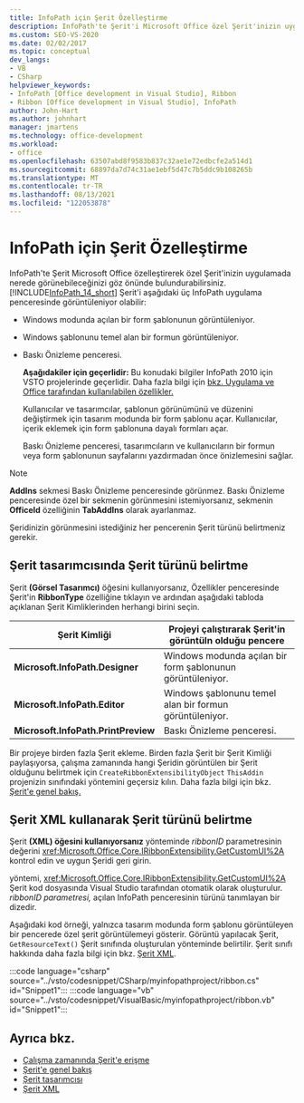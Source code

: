 ```yaml
---
title: InfoPath için Şerit Özelleştirme
description: InfoPath'te Şerit'i Microsoft Office özel Şerit'inizin uygulamada nerede görüneceklerini düşünmeniz gerektiğini öğrenin.
ms.custom: SEO-VS-2020
ms.date: 02/02/2017
ms.topic: conceptual
dev_langs:
- VB
- CSharp
helpviewer_keywords:
- InfoPath [Office development in Visual Studio], Ribbon
- Ribbon [Office development in Visual Studio], InfoPath
author: John-Hart
ms.author: johnhart
manager: jmartens
ms.technology: office-development
ms.workload:
- office
ms.openlocfilehash: 63507abd8f9583b837c32ae1e72edbcfe2a514d1
ms.sourcegitcommit: 68897da7d74c31ae1ebf5d47c7b5ddc9b108265b
ms.translationtype: MT
ms.contentlocale: tr-TR
ms.lasthandoff: 08/13/2021
ms.locfileid: "122053878"
---
```

# <a name="customize-a-ribbon-for-infopath"></a>InfoPath için Şerit Özelleştirme
  InfoPath'te Şerit Microsoft Office özelleştirerek özel Şerit'inizin uygulamada nerede görünebileceğinizi göz önünde bulundurabilirsiniz. [!INCLUDE[InfoPath_14_short](../vsto/includes/infopath-14-short-md.md)] Şerit'i aşağıdaki üç InfoPath uygulama penceresinde görüntüleniyor olabilir:

- Windows modunda açılan bir form şablonunun görüntüleniyor.

- Windows şablonunu temel alan bir formun görüntüleniyor.

- Baskı Önizleme penceresi.

  **Aşağıdakiler için geçerlidir:** Bu konudaki bilgiler InfoPath 2010 için VSTO projelerinde geçerlidir. Daha fazla bilgi için [bkz. Uygulama ve Office tarafından kullanılabilen özellikler.](../vsto/features-available-by-office-application-and-project-type.md)

  Kullanıcılar ve tasarımcılar, şablonun görünümünü ve düzenini değiştirmek için tasarım modunda bir form şablonu açar. Kullanıcılar, içerik eklemek için form şablonuna dayalı formları açar.

  Baskı Önizleme penceresi, tasarımcıların ve kullanıcıların bir formun veya form şablonunun sayfalarını yazdırmadan önce önizlemesini sağlar.

> [!NOTE]
> **AddIns** sekmesi Baskı Önizleme penceresinde görünmez. Baskı Önizleme penceresinde özel bir sekmenin görünmesini istemiyorsanız, sekmenin **OfficeId** özelliğinin **TabAddIns** olarak ayarlanmaz.

 Şeridinizin görünmesini istediğiniz her pencerenin Şerit türünü belirtmeniz gerekir.

## <a name="specify-the-ribbon-type-in-the-ribbon-designer"></a>Şerit tasarımcısında Şerit türünü belirtme
 Şerit **(Görsel Tasarımcı)** öğesini kullanıyorsanız, Özellikler penceresinde Şerit'in  **RibbonType** özelliğine tıklayın ve ardından aşağıdaki tabloda açıklanan Şerit Kimliklerinden herhangi birini seçin.

|Şerit Kimliği|Projeyi çalıştırarak Şerit'in görüntüln olduğu pencere|
|---------------|---------------------------------------------------------------------|
|**Microsoft.InfoPath.Designer**|Windows modunda açılan bir form şablonunun görüntüleniyor.|
|**Microsoft.InfoPath.Editor**|Windows şablonunu temel alan bir formun görüntüleniyor.|
|**Microsoft.InfoPath.PrintPreview**|Baskı Önizleme penceresi.|

 Bir projeye birden fazla Şerit ekleme. Birden fazla Şerit bir Şerit Kimliği paylaşıyorsa, çalışma zamanında hangi Şeridin görüntülen bir Şerit olduğunu belirtmek için `CreateRibbonExtensibilityObject` `ThisAddin` projenizin sınıfındaki yöntemini geçersiz kılın. Daha fazla bilgi için bkz. [Şerit'e genel bakış.](../vsto/ribbon-overview.md)

## <a name="specify-the-ribbon-type-by-using-ribbon-xml"></a>Şerit XML kullanarak Şerit türünü belirtme
 Şerit **(XML) öğesini kullanıyorsanız** yönteminde *ribbonID* parametresinin değerini <xref:Microsoft.Office.Core.IRibbonExtensibility.GetCustomUI%2A> kontrol edin ve uygun Şeridi geri girin.

 yöntemi, <xref:Microsoft.Office.Core.IRibbonExtensibility.GetCustomUI%2A> Şerit kod dosyasında Visual Studio tarafından otomatik olarak oluşturulur. *ribbonID parametresi,* açılan InfoPath penceresinin türünü tanımlayan bir dizedir.

 Aşağıdaki kod örneği, yalnızca tasarım modunda form şablonu görüntüleyen bir pencerede özel şerit görüntülemeyi gösterir. Görüntü yapılacak Şerit, `GetResourceText()` Şerit sınıfında oluşturulan yönteminde belirtilir. Şerit sınıfı hakkında daha fazla bilgi için bkz. [Şerit XML](../vsto/ribbon-xml.md).

 :::code language="csharp" source="../vsto/codesnippet/CSharp/myinfopathproject/ribbon.cs" id="Snippet1":::
 :::code language="vb" source="../vsto/codesnippet/VisualBasic/myinfopathproject/ribbon.vb" id="Snippet1":::

## <a name="see-also"></a>Ayrıca bkz.
- [Çalışma zamanında Şerit'e erişme](../vsto/accessing-the-ribbon-at-run-time.md)
- [Şerit'e genel bakış](../vsto/ribbon-overview.md)
- [Şerit tasarımcısı](../vsto/ribbon-designer.md)
- [Şerit XML](../vsto/ribbon-xml.md)
